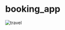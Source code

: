 # booking_app
![travel](https://user-images.githubusercontent.com/59782499/73753215-0047ce00-476b-11ea-8af8-33aa6bf37f7b.png)



